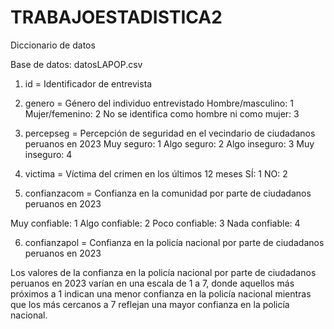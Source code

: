 # TRABAJOESTADISTICA2

Diccionario de datos

Base de datos: datosLAPOP.csv

1. id = Identificador de entrevista


2. genero = Género del individuo entrevistado
Hombre/masculino: 1
Mujer/femenino: 2
No se identifica como hombre ni como mujer: 3

3. percepseg = Percepción de seguridad en el vecindario de ciudadanos peruanos en 2023
Muy seguro: 1
Algo seguro: 2
Algo inseguro: 3
Muy inseguro: 4


4. victima = Víctima del crimen en los últimos 12 meses
SÍ: 1
NO: 2


5. confianzacom = Confianza en la comunidad por parte de ciudadanos peruanos en 2023

Muy confiable: 1
Algo confiable: 2
Poco confiable: 3
Nada confiable: 4


6. confianzapol = Confianza en la policía nacional por parte de ciudadanos peruanos en 2023

Los valores de la confianza en la policía nacional por parte de ciudadanos peruanos en 2023 varían en una escala de 1 a 7, donde aquellos más próximos a 1 indican una menor confianza en la policía nacional mientras que los más cercanos a 7 reflejan una mayor confianza en la policía nacional.

